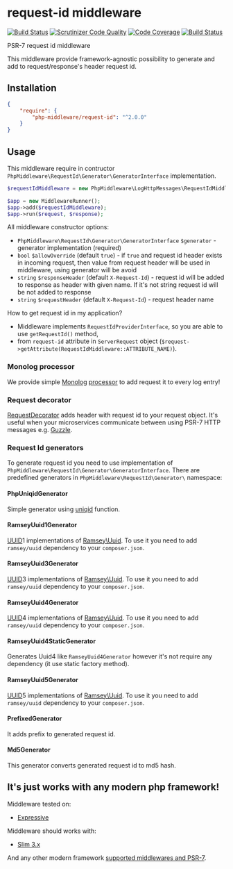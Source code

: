 # request-id middleware

[![Build Status](https://travis-ci.org/php-middleware/request-id.svg?branch=master)](https://travis-ci.org/php-middleware/request-id)
[![Scrutinizer Code Quality](https://scrutinizer-ci.com/g/php-middleware/request-id/badges/quality-score.png?b=master)](https://scrutinizer-ci.com/g/php-middleware/request-id/?branch=master)
[![Code Coverage](https://scrutinizer-ci.com/g/php-middleware/request-id/badges/coverage.png?b=master)](https://scrutinizer-ci.com/g/php-middleware/request-id/?branch=master)
[![Build Status](https://scrutinizer-ci.com/g/php-middleware/request-id/badges/build.png?b=master)](https://scrutinizer-ci.com/g/php-middleware/request-id/build-status/master)

PSR-7 request id middleware

This middleware provide framework-agnostic possibility to generate and add to request/response's header request id.

## Installation

```json
{
    "require": {
        "php-middleware/request-id": "^2.0.0"
    }
}
```

## Usage

This middleware require in contructor `PhpMiddleware\RequestId\Generator\GeneratorInterface` implementation.

```php
$requestIdMiddleware = new PhpMiddleware\LogHttpMessages\RequestIdMiddleware($generator);

$app = new MiddlewareRunner();
$app->add($requestIdMiddleware);
$app->run($request, $response);
```

All middleware constructor options:

* `PhpMiddleware\RequestId\Generator\GeneratorInterface` `$generator` - generator implementation (required)
* `bool` `$allowOverride` (default `true`) - if `true` and request id header exists in incoming request, then value from request header will be used in middleware, using generator will be avoid
* `string` `$responseHeader` (default `X-Request-Id`) - request id will be added to response as header with given name. If it's not string request id will be not added to response
* `string` `$requestHeader` (default `X-Request-Id`) - request header name

How to get request id in my application?

* Middleware implements `RequestIdProviderInterface`, so you are able to use `getRequestId()` method,
* from `request-id` attribute in `ServerRequest` object (`$request->getAttribute(RequestIdMiddleware::ATTRIBUTE_NAME)`).

### Monolog processor

We provide simple [Monolog](https://github.com/Seldaek/monolog) [processor](src/MonologProcessor.php) to add request it to every log entry!

### Request decorator

[RequestDecorator](src/RequestDecorator.php) adds header with request id to your request object. It's useful when your microservices communicate between using PSR-7 HTTP messages e.g. [Guzzle](https://github.com/guzzle/guzzle).

### Request Id generators

To generate request id you need to use implementation of `PhpMiddleware\RequestId\Generator\GeneratorInterface`. There are predefined generators in `PhpMiddleware\RequestId\Generator\` namespace:

#### PhpUniqidGenerator

Simple generator using [uniqid](http://php.net/manual/en/function.uniqid.php) function.

#### RamseyUuid1Generator

[UUID](https://tools.ietf.org/html/rfc4122)1 implementations of [Ramsey\Uuid](https://github.com/ramsey/uuid). To use it you need to add `ramsey/uuid` dependency to your `composer.json`.

#### RamseyUuid3Generator

[UUID](https://tools.ietf.org/html/rfc4122)3 implementations of [Ramsey\Uuid](https://github.com/ramsey/uuid). To use it you need to add `ramsey/uuid` dependency to your `composer.json`.

#### RamseyUuid4Generator

[UUID](https://tools.ietf.org/html/rfc4122)4 implementations of [Ramsey\Uuid](https://github.com/ramsey/uuid). To use it you need to add `ramsey/uuid` dependency to your `composer.json`.

#### RamseyUuid4StaticGenerator

Generates Uuid4 like `RamseyUuid4Generator` however it's not require any dependency (it use static factory method).

#### RamseyUuid5Generator

[UUID](https://tools.ietf.org/html/rfc4122)5 implementations of [Ramsey\Uuid](https://github.com/ramsey/uuid). To use it you need to add `ramsey/uuid` dependency to your `composer.json`.

#### PrefixedGenerator

It adds prefix to generated request id.

#### Md5Generator

This generator converts generated request id to md5 hash.

## It's just works with any modern php framework!

Middleware tested on:
* [Expressive](https://github.com/zendframework/zend-expressive)

Middleware should works with:
* [Slim 3.x](https://github.com/slimphp/Slim)

And any other modern framework [supported middlewares and PSR-7](https://mwop.net/blog/2015-01-08-on-http-middleware-and-psr-7.html).
